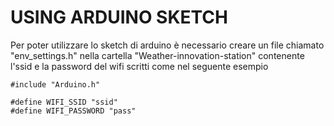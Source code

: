 # USING ARDUINO SKETCH
Per poter utilizzare lo sketch di arduino è necessario creare un file chiamato "env_settings.h" nella cartella "Weather-innovation-station" contenente l'ssid e la password del wifi scritti come nel seguente esempio
```
#include "Arduino.h"

#define WIFI_SSID "ssid"
#define WIFI_PASSWORD "pass"
```
